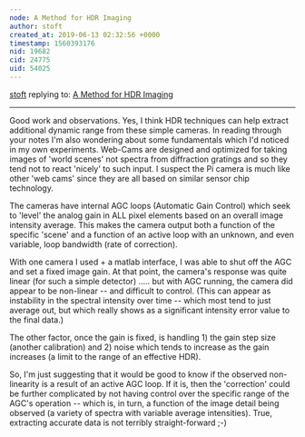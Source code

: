 ```yaml
---
node: A Method for HDR Imaging
author: stoft
created_at: 2019-06-13 02:32:56 +0000
timestamp: 1560393176
nid: 19682
cid: 24775
uid: 54025
---
```




[stoft](../profile/stoft) replying to: [A Method for HDR Imaging](../notes/jenjimah/06-12-2019/a-method-for-hdr-imaging)

----
 Good work and observations. Yes, I think HDR techniques can help extract additional dynamic range from these simple cameras. In reading through your notes I'm also wondering about some fundamentals which I'd noticed in my own experiments. Web-Cams are designed and optimized for taking images of 'world scenes' not spectra from diffraction gratings and so they tend not to react 'nicely' to such input. I suspect the Pi camera is much like other 'web cams' since they are all based on similar sensor chip technology.

The cameras have internal AGC loops (Automatic Gain Control) which seek to 'level' the analog gain in ALL pixel elements based on an overall image intensity average. This makes the camera output both a function of the specific 'scene' and a function of an active loop with an unknown, and even variable, loop bandwidth (rate of correction).

With one camera I used + a matlab interface, I was able to shut off the AGC and set a fixed image gain. At that point, the camera's response was quite linear (for such a simple detector) ..... but with AGC running, the camera did appear to be non-linear -- and difficult to control. (This can appear as instability in the spectral intensity over time -- which most tend to just average out, but which really shows as a significant intensity error value to the final data.)

The other factor, once the gain is fixed, is handling 1) the gain step size (another calibration) and 2) noise which tends to increase as the gain increases (a limit to the range of an effective HDR).

So, I'm just suggesting that it would be good to know if the observed non-linearity is a result of an active AGC loop. If it is, then the 'correction' could be further complicated by not having control over the specific range of the AGC's operation -- which is, in turn,  a function of the image detail being observed (a variety of spectra with variable average intensities). True, extracting accurate data is not terribly straight-forward ;-)
